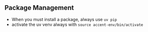## Package Management

- When you must install a package, always use `uv pip`
- activate the uv venv always with `source accent-env/bin/activate`